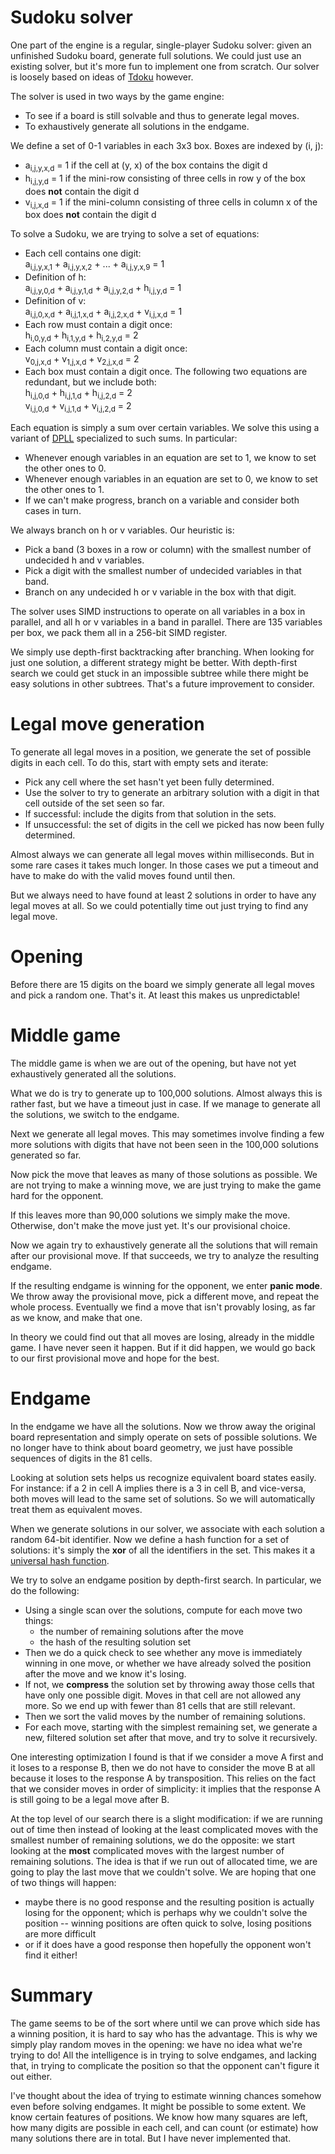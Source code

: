 #  Sudoku solver

One part of the engine is a regular, single-player Sudoku solver: given an unfinished Sudoku board, generate full solutions. We could just use an existing solver, but it's more fun to implement one from scratch. Our solver is loosely based on ideas of [Tdoku](https://t-dillon.github.io/tdoku/) however.

The solver is used in two ways by the game engine:
* To see if a board is still solvable and thus to generate legal moves.
* To exhaustively generate all solutions in the endgame.

We define a set of 0-1 variables in each 3x3 box. Boxes are indexed by (i, j):
* a<sub>i,j,y,x,d</sub> = 1 if the cell at (y, x) of the box contains the digit d
* h<sub>i,j,y,d</sub> = 1 if the mini-row consisting of three cells in row y of the box does **not** contain the digit d
* v<sub>i,j,x,d</sub> = 1 if the mini-column consisting of three cells in column x of the box does **not** contain the digit d

To solve a Sudoku, we are trying to solve a set of equations:
* Each cell contains one digit: <br>
a<sub>i,j,y,x,1</sub> + a<sub>i,j,y,x,2</sub> + ... + a<sub>i,j,y,x,9</sub> = 1
* Definition of h: <br>
a<sub>i,j,y,0,d</sub> + a<sub>i,j,y,1,d</sub> + a<sub>i,j,y,2,d</sub> + h<sub>i,j,y,d</sub> = 1
* Definition of v: <br>
a<sub>i,j,0,x,d</sub> + a<sub>i,j,1,x,d</sub> + a<sub>i,j,2,x,d</sub> + v<sub>i,j,x,d</sub> = 1
* Each row must contain a digit once:<br>
h<sub>i,0,y,d</sub> + h<sub>i,1,y,d</sub> + h<sub>i,2,y,d</sub> = 2
* Each column must contain a digit once:<br>
v<sub>0,j,x,d</sub> + v<sub>1,j,x,d</sub> + v<sub>2,j,x,d</sub> = 2
* Each box must contain a digit once. The following two equations are redundant, but we include both:<br>
h<sub>i,j,0,d</sub> + h<sub>i,j,1,d</sub> + h<sub>i,j,2,d</sub> = 2<br>
v<sub>i,j,0,d</sub> + v<sub>i,j,1,d</sub> + v<sub>i,j,2,d</sub> = 2

Each equation is simply a sum over certain variables. We solve this using a variant of [DPLL](https://en.wikipedia.org/wiki/DPLL_algorithm) specialized to such sums. In particular:
* Whenever enough variables in an equation are set to 1, we know to set the other ones to 0.
* Whenever enough variables in an equation are set to 0, we know to set the other ones to 1.
* If we can't make progress, branch on a variable and consider both cases in turn.

We always branch on h or v variables. Our heuristic is:
* Pick a band (3 boxes in a row or column) with the smallest number of undecided h and v variables.
* Pick a digit with the smallest number of undecided variables in that band.
* Branch on any undecided h or v variable in the box with that digit.

The solver uses SIMD instructions to operate on all variables in a box in parallel, and all h or v variables in a band in parallel. There are 135 variables per box, we pack them all in a 256-bit SIMD register.

We simply use depth-first backtracking after branching. When looking for just one solution, a different strategy might be better. With depth-first search we could get stuck in an impossible subtree while there might be easy solutions in other subtrees. That's a future improvement to consider.

# Legal move generation

To generate all legal moves in a position, we generate the set of possible digits in each cell. To do this, start with empty sets and iterate:
* Pick any cell where the set hasn't yet been fully determined.
* Use the solver to try to generate an arbitrary solution with a digit in that cell outside of the set seen so far.
* If successful: include the digits from that solution in the sets.
* If unsuccessful: the set of digits in the cell we picked has now been fully determined.

Almost always we can generate all legal moves within milliseconds. But in some rare cases it takes much longer. In those cases we put a timeout and have to make do with the valid moves found until then.

But we always need to have found at least 2 solutions in order to have any legal moves at all. So we could potentially time out just trying to find any legal move.

# Opening

Before there are 15 digits on the board we simply generate all legal moves and pick a random one. That's it. At least this makes us unpredictable!

# Middle game

The middle game is when we are out of the opening, but have not yet exhaustively generated all the solutions.

What we do is try to generate up to 100,000 solutions. Almost always this is rather fast, but we have a timeout just in case. If we manage to generate all the solutions, we switch to the endgame.

Next we generate all legal moves. This may sometimes involve finding a few more solutions with digits that have not been seen in the 100,000 solutions generated so far.

Now pick the move that leaves as many of those solutions as possible. We are not trying to make a winning move, we are just trying to make the game hard for the opponent.

If this leaves more than 90,000 solutions we simply make the move. Otherwise, don't make the move just yet. It's our provisional choice.

Now we again try to exhaustively generate all the solutions that will remain after our provisional move. If that succeeds, we try to analyze the resulting endgame.

If the resulting endgame is winning for the opponent, we enter **panic mode**. We throw away the provisional move, pick a different move, and repeat the whole process. Eventually we find a move that isn't provably losing, as far as we know, and make that one.

In theory we could find out that all moves are losing, already in the middle game. I have never seen it happen. But if it did happen, we would go back to our first provisional move and hope for the best.

# Endgame

In the endgame we have all the solutions. Now we throw away the original board representation and simply operate on sets of possible solutions. We no longer have to think about board geometry, we just have possible sequences of digits in the 81 cells.

Looking at solution sets helps us recognize equivalent board states easily. For instance: if a 2 in cell A implies there is a 3 in cell B, and vice-versa, both moves will lead to the same set of solutions. So we will automatically treat them as equivalent moves.

When we generate solutions in our solver, we associate with each solution a random 64-bit identifier. Now we define a hash function for a set of solutions: it's simply the **xor** of all the identifiers in the set. This makes it a [universal hash function](https://sortingsearching.com/2020/05/21/hashing.html).

We try to solve an endgame position by depth-first search. In particular, we do the following:
* Using a single scan over the solutions, compute for each move two things:
  * the number of remaining solutions after the move
  * the hash of the resulting solution set
* Then we do a quick check to see whether any move is immediately winning in one move, or whether we have already solved the position after the move and we know it's losing.
* If not, we **compress** the solution set by throwing away those cells that have only one possible digit. Moves in that cell are not allowed any more. So we end up with fewer than 81 cells that are still relevant.
* Then we sort the valid moves by the number of remaining solutions.
* For each move, starting with the simplest remaining set, we generate a new, filtered solution set after that move, and try to solve it recursively.

One interesting optimization I found is that if we consider a move A first and it loses to a response B, then we do not have to consider the move B at all because it loses to the response A by transposition. This relies on the fact that we consider moves in order of simplicity: it implies that the response A is still going to be a legal move after B.

At the top level of our search there is a slight modification: if we are running out of time then instead of looking at the least complicated moves with the smallest number of remaining solutions, we do the opposite: we start looking at the **most** complicated moves with the largest number of remaining solutions. The idea is that if we run out of allocated time, we are going to play the last move that we couldn't solve. We are hoping that one of two things will happen:
* maybe there is no good response and the resulting position is actually losing for the opponent; which is perhaps why we couldn't solve the position -- winning positions are often quick to solve, losing positions are more difficult
* or if it does have a good response then hopefully the opponent won't find it either!

# Summary

The game seems to be of the sort where until we can prove which side has a winning position, it is hard to say who has the advantage. This is why we simply play random moves in the opening: we have no idea what we're trying to do! All the intelligence is in trying to solve endgames, and lacking that, in trying to complicate the position so that the opponent can't figure it out either.

I've thought about the idea of trying to estimate winning chances somehow even before solving endgames. It might be possible to some extent. We know certain features of positions. We know how many squares are left, how many digits are possible in each cell, and can count (or estimate) how many solutions there are in total. But I have never implemented that.
